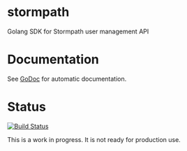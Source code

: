 stormpath
=========

Golang SDK for Stormpath user management API


# Documentation

See [GoDoc](http://godoc.org/github.com/jmcvetta/stormpath) for automatic
documentation.


# Status

[![Build Status](https://travis-ci.org/jmcvetta/stormpath.png)](https://travis-ci.org/jmcvetta/stormpath)

This is a work in progress.  It is not ready for production use.
